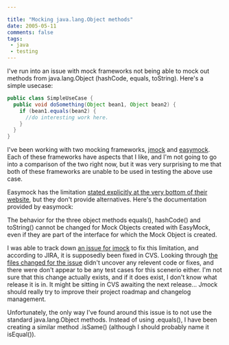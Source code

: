 ```yaml
---

title: "Mocking java.lang.Object methods"
date: 2005-05-11
comments: false
tags:
 - java
 - testing
---
```


I've run into an issue with mock frameworks not being able to mock out methods from java.lang.Object (hashCode, equals, toString). Here's a simple usecase:



```java
public class SimpleUseCase {
  public void doSomething(Object bean1, Object bean2) {
    if (bean1.equals(bean2) {
      //do interesting work here.
    }
  }
}
```



I've been working with two mocking frameworks, [jmock](http://jmock.org) and [easymock](http://easymock.org). Each of these frameworks have aspects that I like, and I'm not going to go into a comparison of the two right now, but it was very surprising to me that both of these frameworks are unable to be used in testing the above use case.


Easymock has the limitation [stated explicitly at the very bottom of their website](http://www.easymock.org/Documentation.html), but they don't provide alternatives. Here's the documentation provided by easymock:




The behavior for the three object methods equals(), hashCode() and toString() cannot be changed for Mock Objects created with EasyMock, even if they are part of the interface for which the Mock Object is created.




I was able to track down [an issue for jmock](http://jira.codehaus.org/browse/JMOCK-55) to fix this limitation, and according to JIRA, it is supposedly been fixed in CVS. Looking through [the files changed for the issue](http://cvs.jmock.org/viewrep/jmock/jmock/core/src/org/jmock/builder/InvocationMockerBuilder.java) didn't uncover any relevent code or fixes, and there were don't appear to be any test cases for this scenerio either. I'm not sure that this change actually exists, and if it does exist, I don't know what release it is in. It might be sitting in CVS awaiting the next release... Jmock should really try to improve their project roadmap and changelog management.


Unfortunately, the only way I've found around this issue is to not use the standard java.lang.Object methods. Instead of using .equals(), I have been creating a similar method .isSame() (although I should probably name it isEqual()).

